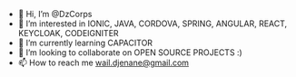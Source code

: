 - 👋 Hi, I’m @DzCorps
- 👀 I’m interested in IONIC, JAVA, CORDOVA, SPRING, ANGULAR, REACT, KEYCLOAK, CODEIGNITER
- 🌱 I’m currently learning CAPACITOR
- 💞️ I’m looking to collaborate on OPEN SOURCE PROJECTS :) 
- 📫 How to reach me wail.djenane@gmail.com

<!---
DzCorps/DzCorps is a ✨ special ✨ repository because its `README.md` (this file) appears on your GitHub profile.
You can click the Preview link to take a look at your changes.
--->
